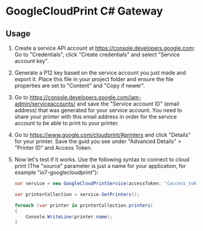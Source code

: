 # GoogleCloudPrint C&#35; Gateway

## Usage

1. Create a service API account at https://console.developers.google.com:
  Go to "Credentials", click "Create credentials" and select "Service account key".
2. Generate a P12 key based on the service account you just made and export it. Place this file in your project folder and ensure the file properties are set to "Content" and "Copy if newer".
3. Go to https://console.developers.google.com/iam-admin/serviceaccounts/ and save the "Service account ID" (email address) that was generated for your service account. You need to share your printer with this email address in order for the service account to be able to print to your printer.
4. Go to https://www.google.com/cloudprint/#printers and click "Details" for your printer.  Save the guid you see under "Advanced Details" > "Printer ID" and Access Token.
5. Now let's test if it works. Use the following syntax to connect to cloud print (The "source" parameter is just a name for your application, for example "io7-googlecloudprint"):

    ```csharp
    var service = new GoogleCloudPrintService(accessToken: "{access_token_provided_by_server}");

    var printerCollection = service.GetPrinters();
    
    foreach (var printer in printerCollection.printers)
    {
        Console.WriteLine(printer.name);
    }
    ```
